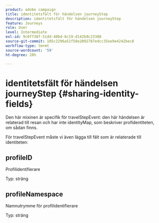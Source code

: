 ```yaml
---
product: adobe campaign
title: identitetsfält för händelsen journeyStep
description: identitetsfält för händelsen journeyStep
feature: Journeys
role: User
level: Intermediate
exl-id: 9c0ff38f-51dd-40bd-8c19-d142b9c23308
source-git-commit: 185c2296a51f58e2092787edcc35ee9e4242bec8
workflow-type: tm+mt
source-wordcount: '59'
ht-degree: 20%

---
```


# identitetsfält för händelsen journeyStep {#sharing-identity-fields}

Den här mixinen är specifik för travelStepEvent: den här händelsen är relaterad till resan och har inte identityMap, som beskriver profidentiteten, om sådan finns.

För travelStepEvent måste vi även lägga till fält som är relaterade till identiteten:

## profileID

Profilidentifierare

Typ: sträng

## profileNamespace

Namnutrymme för profilidentifierare

Typ: sträng
